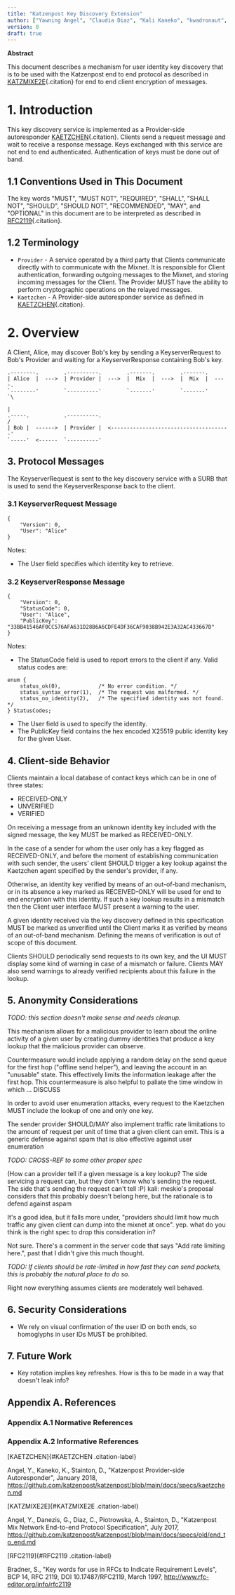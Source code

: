 ```yaml
---
title: "Katzenpost Key Discovery Extension"
author: ["Yawning Angel", "Claudia Diaz", "Kali Kaneko", "kwadronaut", "Ruben Pollan", "mo", "David Stainton"]
version: 0
draft: true
---
```


**Abstract**

This document describes a mechanism for user identity key discovery that
is to be used with the Katzenpost end to end protocol as described in
[KATZMIXE2E](#KATZMIXE2E){.citation} for end to end client
encryption of messages.

# 1. Introduction

This key discovery service is implemented as a Provider-side
autoresponder [KAETZCHEN](#KAETZCHEN){.citation}. Clients send a
request message and wait to receive a response message. Keys exchanged
with this service are not end to end authenticated. Authentication of
keys must be done out of band.

## 1.1 Conventions Used in This Document

The key words "MUST", "MUST NOT", "REQUIRED", "SHALL", "SHALL
NOT", "SHOULD", "SHOULD NOT", "RECOMMENDED", "MAY", and
"OPTIONAL" in this document are to be interpreted as described in
[RFC2119](#RFC2119){.citation}.

## 1.2 Terminology

- `Provider` - A service operated by a third party that Clients
  communicate directly with to communicate with the Mixnet. It is
  responsible for Client authentication, forwarding outgoing messages
  to the Mixnet, and storing incoming messages for the Client. The
  Provider MUST have the ability to perform cryptographic operations
  on the relayed messages.
- `Kaetzchen` - A Provider-side autoresponder service as defined in
  [KAETZCHEN](#KAETZCHEN){.citation}.

# 2. Overview

A Client, Alice, may discover Bob\'s key by sending a KeyserverRequest
to Bob's Provider and waiting for a KeyserverResponse containing Bob's
key.

```
.--------.        .----------.        .-------.        .-------.
| Alice  |  --->  | Provider |  --->  |  Mix  |  --->  |  Mix  |  ----.
`--------'        `----------'        `-------'        `-------'       `\
                                                                            |
.-----.           .----------.                                          /
| Bob |  ------>  | Provider |  <--------------------------------------'
`-----'  <------  `----------'
```

## 3. Protocol Messages

The KeyserverRequest is sent to the key discovery service with a SURB
that is used to send the KeyserverResponse back to the client.

### 3.1 KeyserverRequest Message

```
{
    "Version": 0,
    "User": "Alice"
}
```

Notes:

- The User field specifies which identity key to retrieve.

### 3.2 KeyserverResponse Message

```
{
    "Version": 0,
    "StatusCode": 0,
    "User": "Alice",
    "PublicKey": "33BB41546AF0CC576AFA631D28B6A6CDFE4DF36CAF9038B942E3A32AC433667D"
}
```

Notes:

- The StatusCode field is used to report errors to the client if any. Valid status codes are:

```
enum {
    status_ok(0),            /* No error condition. */
    status_syntax_error(1),  /* The request was malformed. */
    status_no_identity(2),   /* The specified identity was not found. */
} StatusCodes;
```

- The User field is used to specify the identity.
- The PublicKey field contains the hex encoded X25519 public identity
  key for the given User.

## 4. Client-side Behavior

Clients maintain a local database of contact keys which can be in one of
three states:

- RECEIVED-ONLY
- UNVERIFIED
- VERIFIED

On receiving a message from an unknown identity key included with the
signed message, the key MUST be marked as RECEIVED-ONLY.

In the case of a sender for whom the user only has a key flagged as
RECEIVED-ONLY, and before the moment of establishing communication with
such sender, the users\' client SHOULD trigger a key lookup against the
Kaetzchen agent specified by the sender's provider, if any.

Otherwise, an identity key verified by means of an out-of-band
mechanism, or in its absence a key marked as RECEIVED-ONLY will be used
for end to end encryption with this identity. If such a key lookup
results in a mismatch then the Client user interface MUST present a
warning to the user.

A given identity received via the key discovery defined in this
specification MUST be marked as unverified until the Client marks it as
verified by means of an out-of-band mechanism. Defining the means of
verification is out of scope of this document.

Clients SHOULD periodically send requests to its own key, and the UI
MUST display some kind of warning in case of a mismatch or failure.
Clients MAY also send warnings to already verified recipients about this
failure in the lookup.

## 5. Anonymity Considerations

*TODO: this section doesn't make sense and needs cleanup.*

This mechanism allows for a malicious provider to learn about the online
activity of a given user by creating dummy identities that produce a key
lookup that the malicious provider can observe.

Countermeasure would include applying a random delay on the send queue
for the first hop ("offline send helper"), and leaving the account in
an "unusable" state. This effectively limits the information leakage
after the first hop. This countermeasure is also helpful to paliate the
time window in which ... DISCUSS

In order to avoid user enumeration attacks, every request to the
Kaetzchen MUST include the lookup of one and only one key.

The sender provider SHOULD/MAY also implement traffic rate
limitations to the amount of request per unit of time that a given
client can emit. This is a generic defense against spam that is also
effective against user enumeration 

*TODO: CROSS-REF to some other proper spec*

(How can a provider tell if a given message is a key lookup? The side
servicing a request can, but they don't know who's sending the
request. The side that\'s sending the request can't tell :P) kali:
meskio's proposal considers that this probably doesn't belong here,
but the rationale is to defend against aspam

It's a good idea, but it falls more under, "providers should limit how
much traffic any given client can dump into the mixnet at once". yep.
what do you think is the right spec to drop this consideration in?

Not sure. There's a comment in the server code that says "Add rate
limiting here.", past that I didn't give this much thought.

*TODO: If clients should be rate-limited in how fast they can send
packets, this is probably the natural place to do so.*

Right now everything assumes clients are moderately well behaved.

## 6. Security Considerations

- We rely on visual confirmation of the user ID on both ends, so homoglyphs in user IDs MUST be prohibited.

## 7. Future Work

- Key rotation implies key refreshes. How is this to be made in a way that doesn't leak info?

## Appendix A. References

### Appendix A.1 Normative References

### Appendix A.2 Informative References


[KAETZCHEN]{#KAETZCHEN .citation-label}

Angel, Y., Kaneko, K., Stainton, D.,
"Katzenpost Provider-side Autoresponder",
January 2018,
https://github.com/katzenpost/katzenpost/blob/main/docs/specs/kaetzchen.md

[KATZMIXE2E]{#KATZMIXE2E .citation-label}

Angel, Y., Danezis, G., Diaz, C., Piotrowska, A., Stainton, D.,
"Katzenpost Mix Network End-to-end Protocol Specification",
July 2017,
https://github.com/katzenpost/katzenpost/blob/main/docs/specs/old/end_to_end.md

[RFC2119]{#RFC2119 .citation-label}

Bradner, S.,
"Key words for use in RFCs to Indicate Requirement Levels",
BCP 14, RFC 2119, DOI 10.17487/RFC2119,
March 1997,
http://www.rfc-editor.org/info/rfc2119
